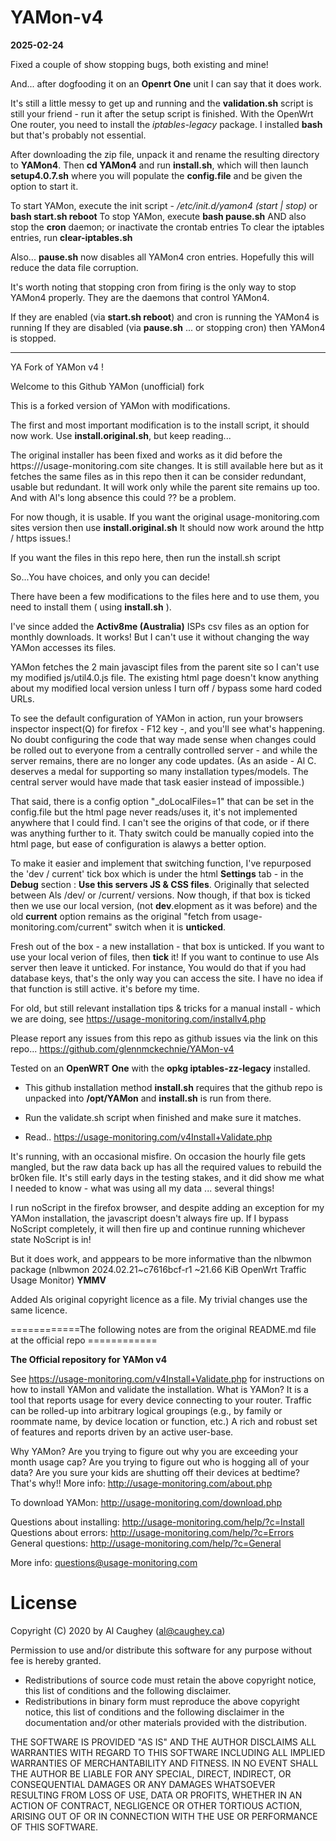 # YAMon-v4

**2025-02-24**

Fixed a couple of show stopping bugs, both existing and mine! 

And... after dogfooding it on an  **Openrt One** unit I can say that it does work. 

It's still a little messy to get up and running and the **validation.sh** script is still your friend - run it after the setup script is finished.
With the OpenWrt One router, you need to install the _iptables-legacy_ package. I installed **bash** but that's probably not essential.

After downloading the zip file, unpack it and rename the resulting directory to **YAMon4**. 
Then **cd YAMon4** and run **install.sh**, which will then launch **setup4.0.7.sh** where you will populate the **config.file** and be given the option to start it.

To start YAMon, execute the init script - _/etc/init.d/yamon4 (start | stop)_ or **bash start.sh reboot** 
To stop YAMon, execute **bash pause.sh** AND also stop the **cron** daemon; or inactivate the crontab entries
To clear the iptables entries, run **clear-iptables.sh**

Also... **pause.sh** now disables all YAMon4 cron entries. Hopefully this will reduce the data file corruption.

It's worth noting that stopping cron from firing is the only way to stop YAMon4 properly.
They are the daemons that control YAMon4.

 If they are enabled (via **start.sh reboot**) and cron is running the YAMon4 is running
 If they are disabled (via **pause.sh** ... or stopping cron) then YAMon4 is stopped.


<hr>

YA Fork of YAMon v4 !

Welcome to this Github YAMon (unofficial) fork

This is a forked version of YAMon with modifications.

The first and most important modification is to the install script, it should now work.
Use __install.original.sh__, but keep reading...

The original installer has been fixed and works as it did before the https:///usage-monitoring.com site changes. It is still available here but as it fetches the same files as in this repo then it can be consider redundant, usable but redundant. It will work only while the parent site remains up too. And with Al's long absence this could ?? be a problem.

For now though, it is usable. If you want the original usage-monitoring.com sites version then use  __install.original.sh__  It should now work around the http / https issues.!

If you want the files in this repo here, then run the install.sh script

So...You have choices, and only you can decide!

There have been a few modifications to the files here and to use them, you need to install them ( using __install.sh__ ).

I've since added the __Activ8me (Australia)__ ISPs csv files as an option for monthly downloads. It works! But I can't use it without changing the way YAMon accesses its files.

YAMon fetches the 2 main javascipt files from the parent site so I can't use my modified js/util4.0.js file. The existing html page doesn't know anything about my modified local version unless I turn off / bypass some hard coded URLs.

To see the default configuration of YAMon in action, run your browsers inspector inspect(Q) for firefox - F12 key -,  and you'll see what's happening. No doubt configuring the code that way made sense when changes could be rolled out to everyone from a centrally controlled server - and while the server remains, there are no longer any code updates.  (As an aside - Al C. deserves a medal for supporting so many installation types/models. The central server would have made that task easier instead of impossible.)

That said, there is a config option "_doLocalFiles=1" that can be set in the config.file but the html page never reads/uses it, it's not implemented anywhere that I could find. I can't see the origins of that code, or if there was anything further to it. Thaty switch could be manually copied into the html page, but ease of configuration is alawys a better option.

To make it easier and implement that switching function, I've repurposed the 'dev / current' tick box which is under the html __Settings__ tab - in the __Debug__ section :  __Use this servers JS & CSS files__. Originally that selected between Als /dev/ or /current/ versions. Now though, if that box is ticked then we use our local version, (not __dev__.elopment as it was before) and the old __current__ option remains as the original "fetch from usage-monitoring.com/current" switch when it is __unticked__.

Fresh out of the box - a new installation -  that box is unticked. If you want to use your local verion of files, then __tick__ it! If you want to continue to use Als server then leave it unticked. For instance, You would do that if you had database keys, that's the only way you can access the site. I have no idea if that function is still active. it's before my time. 


For old, but still relevant installation tips & tricks for a manual install - which we are doing, see 
       https://usage-monitoring.com/installv4.php

 Please report any issues from this repo as github issues via the link on this repo...
     https://github.com/glennmckechnie/YAMon-v4

Tested on an __OpenWRT One__ with the __opkg iptables-zz-legacy__ installed.

- This github installation method __install.sh__ requires that the github repo is unpacked into __/opt/YAMon__ and __install.sh__ is run from there.

- Run the validate.sh script when finished and make sure it matches.

- Read.. https://usage-monitoring.com/v4Install+Validate.php

It's running, with an occasional misfire. On occasion the hourly file gets mangled, but the raw data back up has all the required values to rebuild the br0ken file. It's still early days in the testing stakes, and it did show me what I needed to know - what was using all my data ... several things!

I run noScript in the firefox browser, and despite adding an exception for my YAMon installation, the javascript doesn't always fire up. If I bypass NoScript completely, it will then fire up and continue running whichever state NoScript is in!  

But it does work, and apppears to be more informative than the nlbwmon package  (nlbwmon 2024.02.21~c7616bcf-r1	~21.66 KiB	OpenWrt Traffic Usage Monitor)  __YMMV__

Added Als original copyright licence as a file. My trivial changes use the same licence.

============The following notes are from the original README.md file at the official repo ============

__The Official repository for YAMon v4__

See https://usage-monitoring.com/v4Install+Validate.php for instructions on how to install YAMon and validate the installation.
What is YAMon?
It is a tool that reports usage for every device connecting to your router. Traffic can be rolled-up into arbitrary logical groupings (e.g., by family or roommate name, by device location or function, etc.) A rich and robust set of features and reports driven by an active user-base.

Why YAMon?
Are you trying to figure out why you are exceeding your month usage cap?
Are you trying to figure out who is hogging all of your data?
Are you sure your kids are shutting off their devices at bedtime?
That's why!! More info: http://usage-monitoring.com/about.php

To download YAMon: http://usage-monitoring.com/download.php

Questions about installing: http://usage-monitoring.com/help/?c=Install
Questions about errors: http://usage-monitoring.com/help/?c=Errors
General questions: http://usage-monitoring.com/help/?c=General

More info: questions@usage-monitoring.com

# License

Copyright (C) 2020 by Al Caughey (al@caughey.ca)

Permission to use and/or distribute this software for any purpose without fee is hereby granted.

- Redistributions of source code must retain the above copyright notice, this list of conditions and the following disclaimer.
- Redistributions in binary form must reproduce the above copyright notice, this list of conditions and the following disclaimer in the documentation and/or other materials provided with the distribution.

THE SOFTWARE IS PROVIDED "AS IS" AND THE AUTHOR DISCLAIMS ALL WARRANTIES WITH REGARD TO THIS SOFTWARE INCLUDING ALL IMPLIED WARRANTIES OF MERCHANTABILITY AND FITNESS. IN NO EVENT SHALL THE AUTHOR BE LIABLE FOR ANY SPECIAL, DIRECT, INDIRECT, OR CONSEQUENTIAL DAMAGES OR ANY DAMAGES WHATSOEVER RESULTING FROM LOSS OF USE, DATA OR PROFITS, WHETHER IN AN ACTION OF CONTRACT, NEGLIGENCE OR OTHER TORTIOUS ACTION, ARISING OUT OF OR IN CONNECTION WITH THE USE OR PERFORMANCE OF THIS SOFTWARE.
